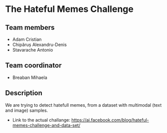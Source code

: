 # The Hateful Memes Challenge

## Team members

- Adam Cristian
- Chipăruș Alexandru-Denis
- Stavarache Antonio

## Team coordinator

- Breaban Mihaela

## Description

We are trying to detect hatefull memes, from a dataset with multimodal (text and image) samples.

- Link to the actual challange: https://ai.facebook.com/blog/hateful-memes-challenge-and-data-set/
